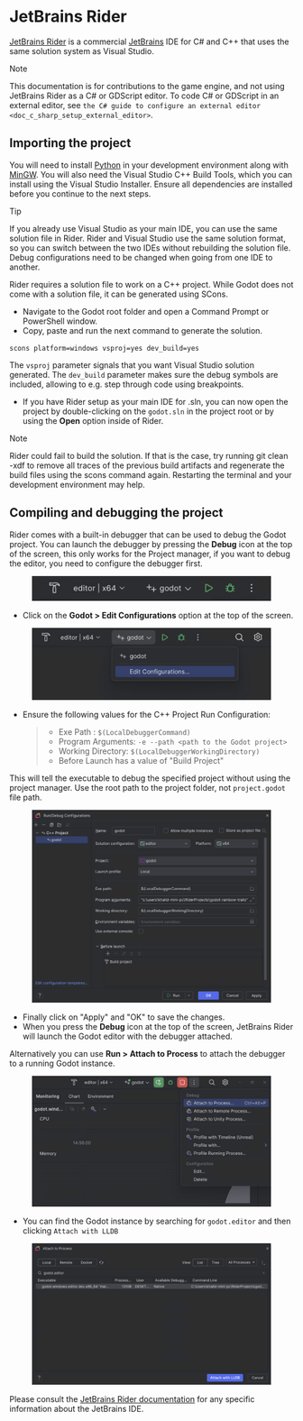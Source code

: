 # JetBrains Rider

[JetBrains Rider](https://www.jetbrains.com/rider/) is a commercial
[JetBrains](https://www.jetbrains.com/) IDE for C# and C++ that uses the
same solution system as Visual Studio.

Note

This documentation is for contributions to the game engine, and not
using JetBrains Rider as a C# or GDScript editor. To code C# or GDScript
in an external editor, see
`the C# guide to configure an external editor <doc_c_sharp_setup_external_editor>`.

## Importing the project

You will need to install [Python](https://www.python.org/) in your
development environment along with
[MinGW](https://www.mingw-w64.org/downloads/). You will also need the
Visual Studio C++ Build Tools, which you can install using the Visual
Studio Installer. Ensure all dependencies are installed before you
continue to the next steps.

Tip

If you already use Visual Studio as your main IDE, you can use the same
solution file in Rider. Rider and Visual Studio use the same solution
format, so you can switch between the two IDEs without rebuilding the
solution file. Debug configurations need to be changed when going from
one IDE to another.

Rider requires a solution file to work on a C++ project. While Godot
does not come with a solution file, it can be generated using SCons.

-   Navigate to the Godot root folder and open a Command Prompt or
    PowerShell window.
-   Copy, paste and run the next command to generate the solution.

<!-- -->

    scons platform=windows vsproj=yes dev_build=yes

The `vsproj` parameter signals that you want Visual Studio solution
generated. The `dev_build` parameter makes sure the debug symbols are
included, allowing to e.g. step through code using breakpoints.

-   If you have Rider setup as your main IDE for .sln, you can now open
    the project by double-clicking on the `godot.sln` in the project
    root or by using the **Open** option inside of Rider.

Note

Rider could fail to build the solution. If that is the case, try running
<span class="title-ref">git clean -xdf</span> to remove all traces of
the previous build artifacts and regenerate the build files using the
<span class="title-ref">scons</span> command again. Restarting the
terminal and your development environment may help.

## Compiling and debugging the project

Rider comes with a built-in debugger that can be used to debug the Godot
project. You can launch the debugger by pressing the **Debug** icon at
the top of the screen, this only works for the Project manager, if you
want to debug the editor, you need to configure the debugger first.

<figure class="align-center">
<img src="img/rider_run_debug.webp" alt="img/rider_run_debug.webp" />
</figure>

-   Click on the **Godot &gt; Edit Configurations** option at the top of
    the screen.

<figure class="align-center">
<img src="img/rider_configurations.webp"
alt="img/rider_configurations.webp" />
</figure>

-   Ensure the following values for the C++ Project Run Configuration:

    > -   Exe Path : `$(LocalDebuggerCommand)`
    > -   Program Arguments: `-e --path <path to the Godot project>`
    > -   Working Directory: `$(LocalDebuggerWorkingDirectory)`
    > -   Before Launch has a value of "Build Project"

This will tell the executable to debug the specified project without
using the project manager. Use the root path to the project folder, not
`project.godot` file path.

<figure class="align-center">
<img src="img/rider_configurations_changed.webp"
alt="img/rider_configurations_changed.webp" />
</figure>

-   Finally click on "Apply" and "OK" to save the changes.
-   When you press the **Debug** icon at the top of the screen,
    JetBrains Rider will launch the Godot editor with the debugger
    attached.

Alternatively you can use **Run &gt; Attach to Process** to attach the
debugger to a running Godot instance.

<figure class="align-center">
<img src="img/rider_attach_to_process.webp"
alt="img/rider_attach_to_process.webp" />
</figure>

-   You can find the Godot instance by searching for `godot.editor` and
    then clicking `Attach with LLDB`

<figure class="align-center">
<img src="img/rider_attach_to_process_dialog.webp"
alt="img/rider_attach_to_process_dialog.webp" />
</figure>

Please consult the [JetBrains Rider
documentation](https://www.jetbrains.com/rider/documentation/) for any
specific information about the JetBrains IDE.
